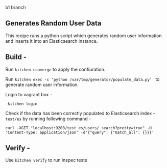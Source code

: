 b1 branch
## Generates Random User Data

This recipe runs a python script which generates random user information and inserts it into an Elasticsearch instance.

## Build - 
Run ```kitchen converge``` to apply the confiuration.

Run ```kitchen exec -c 'python /var/tmp/generator/populate_data.py' ``` to generate random user information.

Login to vagrant box - 

``` kitchen login```

Check if the data has been correctly populated to Elasticsearch index - `test/es` by running following command - 
```
curl -XGET "localhost:9200/test_es/users/_search?pretty=true" -H 'Content-Type: application/json' -d'{"query": {"match_all": {}}}'
```

## Verify - 

Use ```kitchen verify``` to run inspec tests

